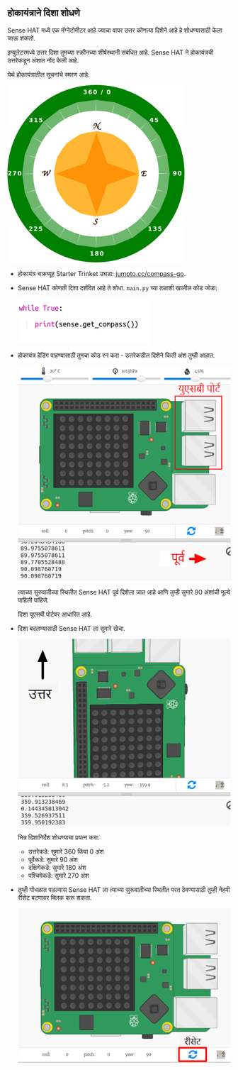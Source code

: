 ## होकायंत्राने दिशा शोधणे

Sense HAT मध्ये एक मॅग्नेटोमीटर आहे ज्याचा वापर उत्तर कोणत्या दिशेने आहे हे शोधण्यासाठी केला जाऊ शकतो.

इम्युलेटरमध्ये उत्तर दिशा तुमच्या स्क्रीनच्या शीर्षस्थानी संबंधित आहे. Sense HAT ने होकायंत्रची उत्तरेकडून अंशात नोंद केली आहे.

येथे होकायंत्रातील सूचनांचे स्मरण आहे:

![screenshot](images/compass-nsew.png)

+ होकायंत्र चक्रव्यूह Starter Trinket उघडा: <a href="http://jumpto.cc/compass-go" target="_blank">jumpto.cc/compass-go</a>.

+ Sense HAT कोणती दिशा दर्शवित आहे ते शोधा. `main.py` च्या तळाशी खालील कोड जोडा:
    
    ![screenshot](images/compass-get.png)

+ होकायंत्र हेडिंग पाहण्यासाठी तुमचा कोड रन करा - उत्तरेकडील दिशेने किती अंश तुम्ही आहात.
    
    ![screenshot](images/compass-east.png)
    
    त्याच्या सुरुवातीच्या स्थितीत Sense HAT पूर्व दिशेला जात आहे आणि तुम्ही सुमारे 90 अंशांची मूल्ये पाहिली पाहिजे.
    
    दिशा यूएसबी पोर्टवर आधारित आहे.

+ दिशा बदलण्यासाठी Sense HAT ला सुमारे खेचा.
    
    ![screenshot](images/compass-north.png)
    
    भिन्न दिशानिर्देश शोधण्याचा प्रयत्न करा:
    
    + उत्तरेकडे: सुमारे 360 किंवा 0 अंश 
    + पूर्वेकडे: सुमारे 90 अंश
    + दक्षिणेकडे: सुमारे 180 अंश
    + पश्चिमेकडे: सुमारे 270 अंश

+ तुम्ही गोंधळात पडल्यास Sense HAT ला त्याच्या सुरूवातीच्या स्थितीत परत ठेवण्यासाठी तुम्ही नेहमी रीसेट बटणावर क्लिक करू शकता.
    
    ![screenshot](images/compass-reset.png)
